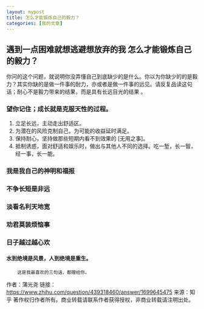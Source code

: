 ```yaml
---
layout: mypost
title: 怎么才能锻炼自己的毅力？
categories: [我的文章]
---
```

##  遇到一点困难就想逃避想放弃的我 怎么才能锻炼自己的毅力？ 

你问的这个问题，就说明你没弄懂自己到底缺少的是什么。你以为你缺少的的是毅力？其实你缺的是做一件事的耐力，亦或者是做一件事的远见。请反复品读这句话；耐心不是毅力带来的结果，而是具有长远目光的结果 。

### 望你记住；成长就是克服天性的过程。
 1. 立足长远，主动走出舒适区。
 2. 为潜在的风险克制自己，为可能的收益延时满足。
 3. 保持耐心，坚持做那些短期内看不到效果的 [无用之事]。
 4. 抵制诱惑，面对舒适和娱乐时，做出与其他人不同的选择。吃一堑，长一智，经一事，长一能。

### 我是我自己的神明和福报
### 不争长短是非远

### 淡看名利天地宽

### 劝君莫装烦恼事

### 日子越过越心欢

#### 水到绝境是风景，人到绝境是重生。

        这是我最喜欢的三句话，都赠给你。

作者：蒲光尧
链接：https://www.zhihu.com/question/439318460/answer/1699645475
来源：知乎
著作权归作者所有。商业转载请联系作者获得授权，非商业转载请注明出处。